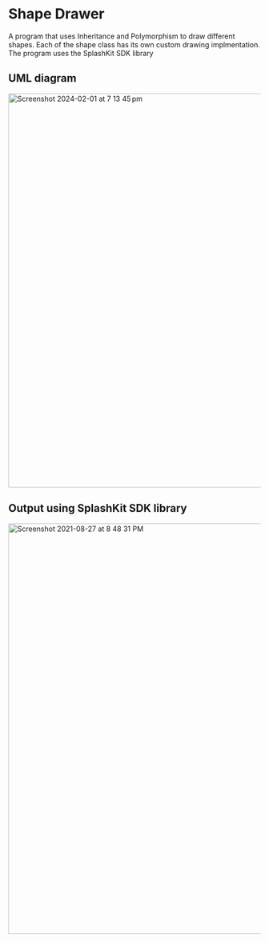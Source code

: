 # Shape Drawer
A program that uses Inheritance and Polymorphism to draw different shapes. Each of the shape class has its own custom drawing implmentation. The program uses the SplashKit SDK library

## UML diagram

<img width="787" alt="Screenshot 2024-02-01 at 7 13 45 pm" src="https://github.com/RohanSoni-02/ShapeDrawer/assets/110955425/d30c241b-5f95-4ecd-bb85-b2cf49f96351">

## Output using SplashKit SDK library

<img width="820" alt="Screenshot 2021-08-27 at 8 48 31 PM" src="https://github.com/RohanSoni-02/ShapeDrawer/assets/110955425/b9cefa4c-9bfa-45c4-8c84-e0b6168b6e5b">
